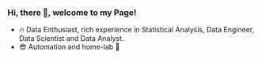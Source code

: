 

### Hi, there 👋, welcome to my Page!

- 🔥 Data Enthusiast, rich experience in Statistical Analysis, Data Engineer, Data Scientist and Data Analyst.
- 😎 Automation and home-lab
💬
